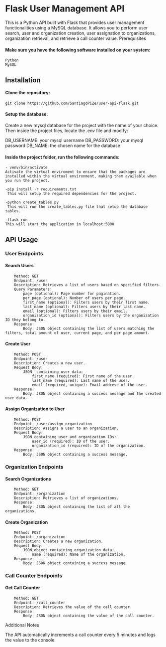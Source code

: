 # Flask User Management API

This is a Python API built with Flask that provides user management functionalities using a MySQL database. It allows you to perform user search, user and organization creation, user assignation to organizations, organization retrieval, and retrieve a call counter value.
Prerequisites

#### Make sure you have the following software installed on your system:

    Python
    MySQL

## Installation

#### Clone the repository:

    git clone https://github.com/SantiagoPiZe/user-api-flask.git
    
#### Setup the database:

Create a new mysql database for the project with the name of your choice. Then inside the project files, locate the .env file and modify:
  
  DB_USERNAME: your mysql username
  DB_PASSWORD: your mysql password
  DB_NAME: the chosen name for the database

#### Inside the project folder, run the following commands:

    - venv/bin/activate
    Activate the virtual enviroment to ensure that the packages are installed within the virtual environment, making them available when you run the project.

    -pip install -r requirements.txt
     This will setup the required dependencies for the project.
    
    -python create_tables.py
     This will run the create_tables.py file that setup the database tables.
     
    -flask run
    This will start the application in localhost:5000

## API Usage

  ### User Endpoints

   #### Search Users
        Method: GET
        Endpoint: /user
        Description: Retrieves a list of users based on specified filters.
        Query Parameters:
            page (optional): Page number for pagination.
            per_page (optional): Number of users per page.
            first_name (optional): Filters users by their first name.
            last_name (optional): Filters users by their last name.
            email (optional): Filters users by their email.
            organization_id (optional): Filters users by the organization ID they belong to.
        Response:
            Body: JSON object containing the list of users matching the filters, total amount of user, current page, and per page amount.

   #### Create User
        Method: POST
        Endpoint: /user
        Description: Creates a new user.
        Request Body:
            JSON  containing user data:
                first_name (required): First name of the user.
                last_name (required): Last name of the user.
                email (required, unique): Email address of the user.
        Response:
            Body: JSON object containing a success message and the created user data.

   #### Assign Organization to User
        Method: POST
        Endpoint: /user/assign_organization
        Description: Assigns a user to an organization.
        Request Body:
            JSON containing user and organization IDs:
                user_id (required): ID of the user.
                organization_id (required): ID of the organization.
        Response:
            Body: JSON object containing a success message.

### Organization Endpoints

   #### Search Organizations
        Method: GET
        Endpoint: /organization
        Description: Retrieves a list of organizations.
        Response:
            Body: JSON object containing the list of all the  organizations.

   #### Create Organization
        Method: POST
        Endpoint: /organization
        Description: Creates a new organization.
        Request Body:
            JSON object containing organization data:
                name (required): Name of the organization.
        Response:
            Body: JSON object containing a success message

### Call Counter Endpoints

   #### Get Call Counter
        Method: GET
        Endpoint: /call_counter
        Description: Retrieves the value of the call counter.
        Response:
            Body: JSON object containing the value of the call counter.

Additional Notes

The API automatically increments a call counter every 5 minutes and logs the value to the console.
